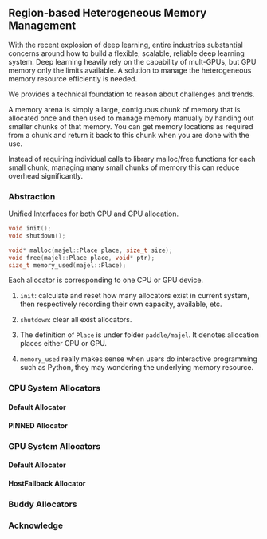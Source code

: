 ## Region-based Heterogeneous Memory Management

With the recent explosion of deep learning, entire industries substantial concerns around how to build
a flexible, scalable, reliable deep learning system. Deep learning heavily rely on the capability of mult-GPUs, but GPU memory only the limits available.
A solution to manage the heterogeneous memory resource efficiently is needed.

We provides a technical foundation to reason about challenges and trends.

A memory arena is simply a large, contiguous chunk of memory that is allocated once and then used to manage memory manually by handing out smaller chunks of that memory. You can get memory locations as required from a chunk and return it back to this chunk when you are done with the use.

Instead of requiring individual calls to library malloc/free functions for each small chunk, managing many small chunks of memory this can reduce overhead significantly.

### Abstraction

Unified Interfaces for both CPU and GPU allocation.

```c++
void init();
void shutdown();

void* malloc(majel::Place place, size_t size);
void free(majel::Place place, void* ptr);
size_t memory_used(majel::Place);
```

Each allocator is corresponding to one CPU or GPU device.

1. `init`: calculate and reset how many allocators exist in current system, then respectively recording their own capacity, available, etc.
2. `shutdown`: clear all exist allocators.

3. The definition of `Place` is under folder `paddle/majel`. It denotes allocation places either CPU or GPU.
4. `memory_used` really makes sense when users do interactive programming such as Python, they may wondering the underlying memory resource.

### CPU System Allocators

#### Default Allocator

#### PINNED Allocator

### GPU System Allocators

#### Default Allocator

#### HostFallback Allocator

### Buddy Allocators

### Acknowledge
